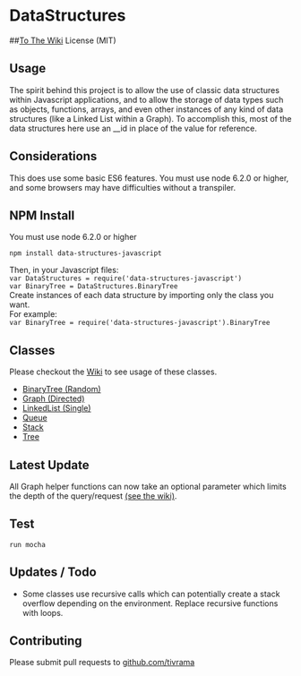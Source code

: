 # DataStructures
##[To The Wiki](https://github.com/tivrama/DataStructures/wiki)
License (MIT)

## Usage
The spirit behind this project is to allow the use of classic data structures within Javascript applications, and to allow the storage of data types such as objects, functions, arrays, and even other instances of any kind of data structures (like a Linked List within a Graph).  To accomplish this, most of the data structures here use an __id in place of the value for reference. 

## Considerations
This does use some basic ES6 features.  You must use node 6.2.0 or higher, and some browsers may have difficulties without a transpiler.  

## NPM Install
You must use node 6.2.0 or higher  

```npm install data-structures-javascript```  

Then, in your Javascript files:  
```var DataStructures = require('data-structures-javascript')```  
```var BinaryTree = DataStructures.BinaryTree```  
Create instances of each data structure by importing only the class you want.  
For example:  
```var BinaryTree = require('data-structures-javascript').BinaryTree``` 


## Classes
Please checkout the [Wiki](https://github.com/tivrama/DataStructures/wiki) to see usage of these classes.
- [BinaryTree (Random)](https://github.com/tivrama/DataStructures/wiki/Binary-Tree-(Random))
- [Graph (Directed)](https://github.com/tivrama/DataStructures/wiki/Graph-(directed))
- [LinkedList (Single)](https://github.com/tivrama/DataStructures/wiki/Linked-List-(Single))
- [Queue](https://github.com/tivrama/DataStructures/wiki/Queue)
- [Stack](https://github.com/tivrama/DataStructures/wiki/Stack)
- [Tree](https://github.com/tivrama/DataStructures/wiki/Tree)

## Latest Update
All Graph helper functions can now take an optional parameter which limits the depth of the query/request [(see the wiki)](https://github.com/tivrama/DataStructures/wiki/Graph-(directed)).  


## Test
```run mocha```

## Updates / Todo
- Some classes use recursive calls which can potentially create a stack overflow depending on the environment.  Replace recursive functions with loops.  

## Contributing
Please submit pull requests to [github.com/tivrama](https://github.com/tivrama/DataStructures)